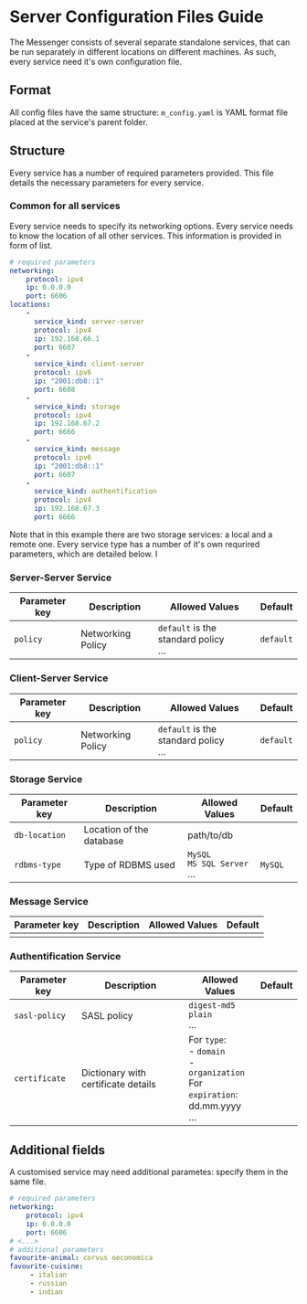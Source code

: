 # Server Configuration Files Guide

The Messenger consists of several separate standalone services, that can be run separately in different locations on different machines. As such, every service need it's own configuration file. 

## Format

All config files have the same structure: `m_config.yaml` is YAML format file placed at the service's parent folder.

## Structure

Every service has a number of required parameters provided. This file details the necessary parameters for every service. 
### Common for all services
Every service needs to specify its networking options. Every service needs to know the location of all other services. This information is provided in form of list.
```yaml
# required parameters
networking:
    protocol: ipv4
    ip: 0.0.0.0
    port: 6606
locations:
    -
      service_kind: server-server
      protocol: ipv4
      ip: 192.168.66.1
      port: 6607
    -
      service_kind: client-server
      protocol: ipv6
      ip: "2001:db8::1"
      port: 6608  
    -
      service_kind: storage
      protocol: ipv4
      ip: 192.168.67.2
      port: 6666
    -
      service_kind: message
      protocol: ipv6
      ip: "2001:db8::1"
      port: 6607  
    -
      service_kind: authentification
      protocol: ipv4
      ip: 192.168.67.3
      port: 6666   
```
Note that in this example there are two storage services: a local and a remote one.
Every service type has a number of it's own requrired parameters, which are detailed below. I
### Server-Server Service
| Parameter key | Description | Allowed Values | Default |
|---------------|-------------|----------------|---------|
| `policy` |Networking Policy |`default` is the standard policy<br>… |`default` |

### Client-Server Service
| Parameter key | Description | Allowed Values | Default |
|---------------|-------------|----------------|---------|
| `policy` |Networking Policy |`default` is the standard policy<br>… |`default` |

### Storage Service
| Parameter key | Description | Allowed Values | Default |
|---------------|-------------|----------------|---------|
| `db-location` |Location of the database|path/to/db   |
| `rdbms-type`  |Type of RDBMS used |`MySQL`<br>`MS SQL Server`<br>…|`MySQL` |

### Message Service
| Parameter key | Description | Allowed Values | Default |
|---------------|-------------|----------------|---------|
|               |             |                |         |
### Authentification Service
| Parameter key | Description | Allowed Values | Default |
|---------------|-------------|----------------|---------|
|`sasl-policy`|SASL policy|`digest-md5`<br>`plain`<br>…||
|`certificate`|Dictionary with certificate details|For `type`:<br>  - `domain`<br>- `organization`<br>For `expiration`:<br>dd.mm.yyyy<br>… ||
## Additional fields
 A customised service may need additional parametes: specify them in the same file.
```yaml
# required parameters
networking:
    protocol: ipv4
    ip: 0.0.0.0
    port: 6606
# <...>
# additional parameters
favourite-animal: corvus oeconomica
favourite-cuisine:
     - italian
     - russian
     - indian


```
